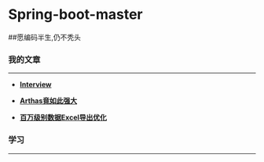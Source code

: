 # Spring-boot-master

##愿编码半生,仍不秃头



### 我的文章

------



- [**Interview**](https://github.com/lanysong/spring-boot-master/tree/master/doc/interview.md)

- [**Arthas竟如此强大**](https://github.com/lanysong/spring-boot-master/blob/master/doc/Arthas竟如此强大.md)

- [**百万级别数据Excel导出优化**](https://github.com/lanysong/spring-boot-master/tree/master/doc/百万级别数据Excel导出优化.md)



### 学习

------

[Wiki]: https://wiki.jikexueyuan.com/list/back-end	" Wiki"
[3y]: https://github.com/ZhongFuCheng3y/3y	" 3y"

